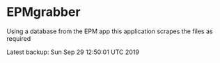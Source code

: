 # EPMgrabber
Using a database from the EPM app this application scrapes the files as required


Latest backup: Sun Sep 29 12:50:01 UTC 2019
